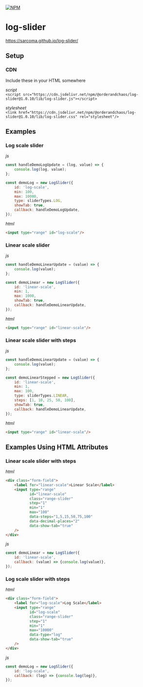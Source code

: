 [![NPM](https://img.shields.io/npm/v/@orderandchaos/log-slider.svg)](https://www.npmjs.com/package/@orderandchaos/log-slider)

# log-slider

https://sarcoma.github.io/log-slider/

## Setup

### CDN 

Include these in your HTML somewhere

*script*  
`<script src="https://cdn.jsdelivr.net/npm/@orderandchaos/log-slider@1.0.10/lib/log-slider.js"></script>`

*stylesheet*  
`<link href="https://cdn.jsdelivr.net/npm/@orderandchaos/log-slider@1.0.10/lib/log-slider.css" rel="stylesheet"/>`

## Examples

### Log scale slider

*js*
```javascript
const handleDemoLogUpdate = (log, value) => {
    console.log(log, value);
};

const demoLog = new LogSlider({
    id: 'log-scale',
    min: 100,
    max: 10000,
    type: sliderTypes.LOG,
    showTab: true,
    callback: handleDemoLogUpdate,
});
```
*html*
```html
<input type="range" id="log-scale"/>
```

### Linear scale slider

*js*
```javascript
const handleDemoLinearUpdate = (value) => {
    console.log(value);
};

const demoLinear = new LogSlider({
    id: 'linear-scale',
    min: 1,
    max: 1000,
    showTab: true,
    callback: handleDemoLinearUpdate,
});
```
*html*
```html
<input type="range" id="linear-scale"/>
```

### Linear scale slider with steps

*js*
```javascript
const handleDemoLinearUpdate = (value) => {
    console.log(value);
};

const demoLinearStepped = new LogSlider({
    id: 'linear-scale',
    min: 1,
    max: 100,
    type: sliderTypes.LINEAR,
    steps: [1, 10, 25, 50, 100],
    showTab: true,
    callback: handleDemoLinearUpdate,
});
```

*html*
```html
<input type="range" id="linear-scale"/>
```

## Examples Using HTML Attributes

### Linear scale slider with steps
*html*
```html
<div class="form-field">
    <label for="linear-scale">Linear Scale</label>
    <input type="range"
           id="linear-scale"
           class="range-slider"
           step="1"
           min="1"
           max="100"
           data-steps="1,5,15,50,75,100"
           data-decimal-places="2"
           data-show-tab="true"
    />
</div>
```

*js*
```javascript
const demoLinear = new LogSlider({
    id: 'linear-scale',
    callback: (value) => {console.log(value)},
});
```

### Log scale slider with steps
*html*
```html
<div class="form-field">
    <label for="log-scale">Log Scale</label>
    <input type="range"
           id="log-scale"
           class="range-slider"
           step="1"
           min="1"
           max="10000"
           data-type="log"
           data-show-tab="true"
    />
</div>
```

*js*
```javascript
const demoLog = new LogSlider({
    id: 'log-scale',
    callback: (log) => {console.log(log)},
});
```
